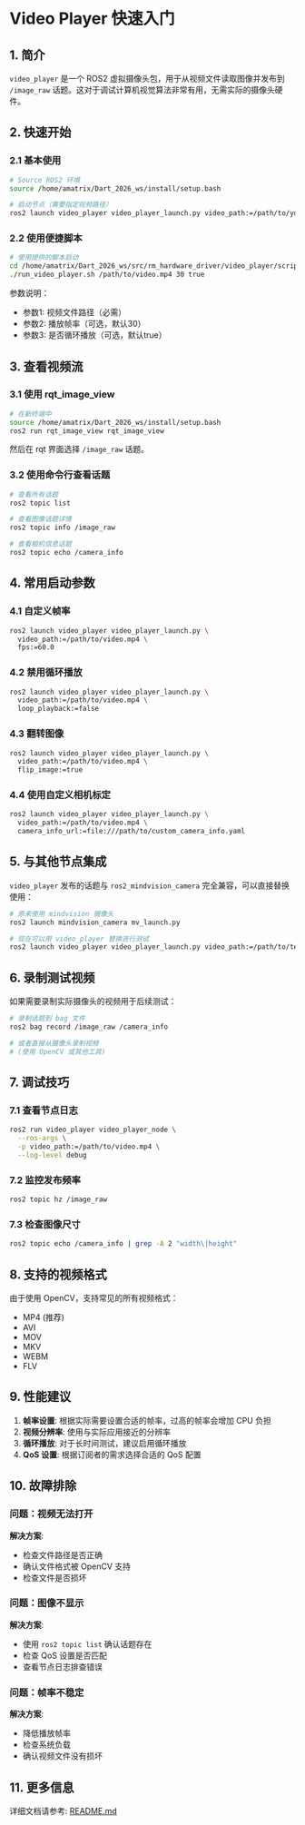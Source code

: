# Video Player 快速入门

## 1. 简介

`video_player` 是一个 ROS2 虚拟摄像头包，用于从视频文件读取图像并发布到 `/image_raw` 话题。这对于调试计算机视觉算法非常有用，无需实际的摄像头硬件。

## 2. 快速开始

### 2.1 基本使用

```bash
# Source ROS2 环境
source /home/amatrix/Dart_2026_ws/install/setup.bash

# 启动节点（需要指定视频路径）
ros2 launch video_player video_player_launch.py video_path:=/path/to/your/video.mp4
```

### 2.2 使用便捷脚本

```bash
# 使用提供的脚本启动
cd /home/amatrix/Dart_2026_ws/src/rm_hardware_driver/video_player/scripts
./run_video_player.sh /path/to/video.mp4 30 true
```

参数说明：
- 参数1: 视频文件路径（必需）
- 参数2: 播放帧率（可选，默认30）
- 参数3: 是否循环播放（可选，默认true）

## 3. 查看视频流

### 3.1 使用 rqt_image_view

```bash
# 在新终端中
source /home/amatrix/Dart_2026_ws/install/setup.bash
ros2 run rqt_image_view rqt_image_view
```

然后在 rqt 界面选择 `/image_raw` 话题。

### 3.2 使用命令行查看话题

```bash
# 查看所有话题
ros2 topic list

# 查看图像话题详情
ros2 topic info /image_raw

# 查看相机信息话题
ros2 topic echo /camera_info
```

## 4. 常用启动参数

### 4.1 自定义帧率

```bash
ros2 launch video_player video_player_launch.py \
  video_path:=/path/to/video.mp4 \
  fps:=60.0
```

### 4.2 禁用循环播放

```bash
ros2 launch video_player video_player_launch.py \
  video_path:=/path/to/video.mp4 \
  loop_playback:=false
```

### 4.3 翻转图像

```bash
ros2 launch video_player video_player_launch.py \
  video_path:=/path/to/video.mp4 \
  flip_image:=true
```

### 4.4 使用自定义相机标定

```bash
ros2 launch video_player video_player_launch.py \
  video_path:=/path/to/video.mp4 \
  camera_info_url:=file:///path/to/custom_camera_info.yaml
```

## 5. 与其他节点集成

`video_player` 发布的话题与 `ros2_mindvision_camera` 完全兼容，可以直接替换使用：

```bash
# 原来使用 mindvision 摄像头
ros2 launch mindvision_camera mv_launch.py

# 现在可以用 video_player 替换进行测试
ros2 launch video_player video_player_launch.py video_path:=/path/to/test.mp4
```

## 6. 录制测试视频

如果需要录制实际摄像头的视频用于后续测试：

```bash
# 录制话题到 bag 文件
ros2 bag record /image_raw /camera_info

# 或者直接从摄像头录制视频
# (使用 OpenCV 或其他工具)
```

## 7. 调试技巧

### 7.1 查看节点日志

```bash
ros2 run video_player video_player_node \
  --ros-args \
  -p video_path:=/path/to/video.mp4 \
  --log-level debug
```

### 7.2 监控发布频率

```bash
ros2 topic hz /image_raw
```

### 7.3 检查图像尺寸

```bash
ros2 topic echo /camera_info | grep -A 2 "width\|height"
```

## 8. 支持的视频格式

由于使用 OpenCV，支持常见的所有视频格式：
- MP4 (推荐)
- AVI
- MOV
- MKV
- WEBM
- FLV

## 9. 性能建议

1. **帧率设置**: 根据实际需要设置合适的帧率，过高的帧率会增加 CPU 负担
2. **视频分辨率**: 使用与实际应用接近的分辨率
3. **循环播放**: 对于长时间测试，建议启用循环播放
4. **QoS 设置**: 根据订阅者的需求选择合适的 QoS 配置

## 10. 故障排除

### 问题：视频无法打开
**解决方案**: 
- 检查文件路径是否正确
- 确认文件格式被 OpenCV 支持
- 检查文件是否损坏

### 问题：图像不显示
**解决方案**:
- 使用 `ros2 topic list` 确认话题存在
- 检查 QoS 设置是否匹配
- 查看节点日志排查错误

### 问题：帧率不稳定
**解决方案**:
- 降低播放帧率
- 检查系统负载
- 确认视频文件没有损坏

## 11. 更多信息

详细文档请参考: [README.md](../README.md)
